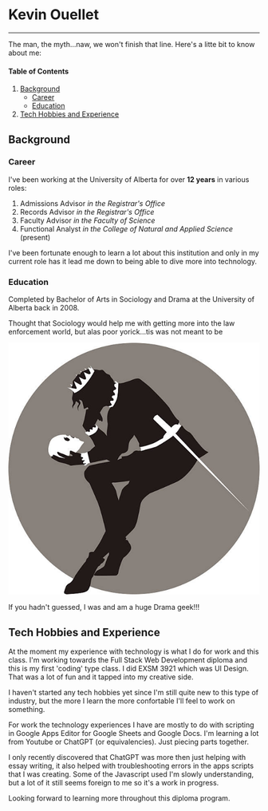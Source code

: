 # Kevin Ouellet
---

The man, the myth...naw, we won't finish that line. Here's a litte bit to know about me:

#### Table of Contents
1. [Background](#background)
   - [Career](#career)
   - [Education](#education)
2. [Tech Hobbies and Experience](#tech-hobbies-and-experience)

## Background

### Career

I've been working at the University of Alberta for over **12 years** in various roles:
1. Admissions Advisor *in the Registrar's Office*
2. Records Advisor *in the Registrar's Office*
3. Faculty Advisor *in the Faculty of Science*
4. Functional Analyst *in the College of Natural and Applied Science* (present)

I've been fortunate enough to learn a lot about this institution and only in my current role has it lead me down to being able to dive more into technology.

### Education

Completed by Bachelor of Arts in Sociology and Drama at the University of Alberta back in 2008. 

Thought that Sociology would help me with getting more into the law enforcement world, but alas poor yorick...tis was not meant to be 

![Yorick](src/img/yorick-stock.jpg)

If you hadn't guessed, I was and am a huge Drama geek!!!

## Tech Hobbies and Experience

At the moment my experience with technology is what I do for work and this class. I'm working towards the Full Stack Web Development diploma and this is my first 'coding' type class. I did EXSM 3921 which was UI Design. That was a lot of fun and it tapped into my creative side.

I haven't started any tech hobbies yet since I'm still quite new to this type of industry, but the more I learn the more confortable I'll feel to work on something.

For work the technology experiences I have are mostly to do with scripting in Google Apps Editor for Google Sheets and Google Docs. I'm learning a lot from Youtube or ChatGPT (or equivalencies). Just piecing parts together.

I only recently discovered that ChatGPT was more then just helping with essay writing, it also helped with troubleshooting errors in the apps scripts that I was creating. Some of the Javascript used I'm slowly understanding, but a lot of it still seems foreign to me so it's a work in progress.

Looking forward to learning more throughout this diploma program.
